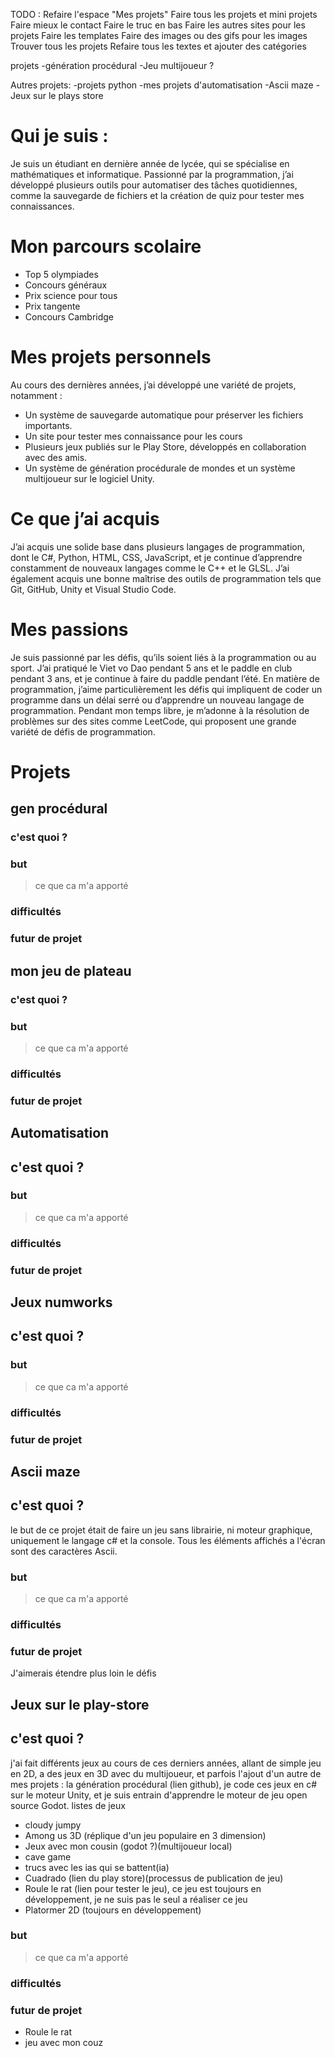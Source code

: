 TODO :
Refaire l'espace "Mes projets"
Faire tous les projets et mini projets
Faire mieux le contact
Faire le truc en bas
Faire les autres sites pour les projets 
Faire les templates
Faire des images ou des gifs pour les images
Trouver tous les projets
Refaire tous les textes et ajouter des catégories


projets
-génération procédural
-Jeu multijoueur ?

Autres projets:
-projets python
-mes projets d'automatisation
-Ascii maze
-Jeux sur le plays store



# Qui je suis :
Je suis un étudiant en dernière année de lycée, qui se spécialise en mathématiques et informatique. Passionné par la programmation, j’ai développé plusieurs outils pour automatiser des tâches quotidiennes, comme la sauvegarde de fichiers et la création de quiz pour tester mes connaissances.

# Mon parcours scolaire
- Top 5 olympiades
- Concours généraux
- Prix science pour tous
- Prix tangente 
- Concours Cambridge

# Mes projets personnels
Au cours des dernières années, j’ai développé une variété de projets, notamment :
- Un système de sauvegarde automatique pour préserver les fichiers importants.
- Un site pour tester mes connaissance pour les cours
- Plusieurs jeux publiés sur le Play Store, développés en collaboration avec des amis.
- Un système de génération procédurale de mondes et un système multijoueur sur le logiciel Unity.

# Ce que j’ai acquis
J’ai acquis une solide base dans plusieurs langages de programmation, dont le C#, Python, HTML, CSS, JavaScript, et je continue d’apprendre constamment de nouveaux langages comme le C++ et le GLSL. J’ai également acquis une bonne maîtrise des outils de programmation tels que Git, GitHub, Unity et Visual Studio Code.


# Mes passions
Je suis passionné par les défis, qu’ils soient liés à la programmation ou au sport. J’ai pratiqué le Viet vo Dao pendant 5 ans et le paddle en club pendant 3 ans, et je continue à faire du paddle pendant l’été. En matière de programmation, j’aime particulièrement les défis qui impliquent de coder un programme dans un délai serré ou d’apprendre un nouveau langage de programmation. Pendant mon temps libre, je m’adonne à la résolution de problèmes sur des sites comme LeetCode, qui proposent une grande variété de défis de programmation.

# Projets
## gen procédural
### c'est quoi ?

### but
> ce que ca m'a apporté 

### difficultés

### futur de projet




## mon jeu de plateau 
### c'est quoi ?

### but
> ce que ca m'a apporté 

### difficultés

### futur de projet


## Automatisation
## c'est quoi ?

### but
> ce que ca m'a apporté 

### difficultés

### futur de projet




## Jeux numworks
## c'est quoi ?

### but
> ce que ca m'a apporté 

### difficultés

### futur de projet


## Ascii maze
## c'est quoi ?
le but de ce projet était de faire un jeu sans librairie, ni moteur graphique, uniquement le langage c# et la console.
Tous les éléments affichés a l'écran sont des caractères Ascii.

### but
> ce que ca m'a apporté 

### difficultés

### futur de projet
J'aimerais étendre plus loin le défis 



## Jeux sur le play-store
## c'est quoi ?
j'ai fait différents jeux au cours de ces derniers années, allant de simple jeu en 2D, a des jeux en 3D 
avec du multijoueur, et parfois l'ajout d'un autre de mes projets : la génération procédural (lien github), je code ces jeux en c# sur le moteur Unity, et je suis entrain d'apprendre le moteur de jeu open source Godot.
listes de jeux
- cloudy jumpy
- Among us 3D (réplique d'un jeu populaire en 3 dimension)
- Jeux avec mon cousin (godot ?)(multijoueur local)
- cave game
- trucs avec les ias qui se battent(ia)
- Cuadrado (lien du play store)(processus de publication de jeu)
- Roule le rat (lien pour tester le jeu), ce jeu est toujours en développement, je ne suis pas le seul a réaliser ce jeu
- Platormer 2D (toujours en développement)

### but
> ce que ca m'a apporté 

### difficultés

### futur de projet
- Roule le rat
- jeu avec mon couz